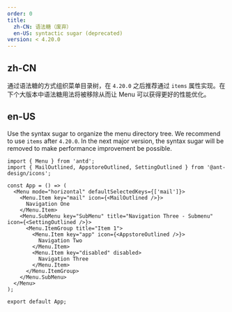 ```yaml
---
order: 0
title:
  zh-CN: 语法糖（废弃）
  en-US: syntactic sugar (deprecated)
version: < 4.20.0
---
```


## zh-CN

通过语法糖的方式组织菜单目录树，在 `4.20.0` 之后推荐通过 `items` 属性实现。在下个大版本中语法糖用法将被移除从而让 Menu 可以获得更好的性能优化。

## en-US

Use the syntax sugar to organize the menu directory tree. We recommend to use `items` after `4.20.0`. In the next major version, the syntax sugar will be removed to make performance improvement be possible.

```tsx
import { Menu } from 'antd';
import { MailOutlined, AppstoreOutlined, SettingOutlined } from '@ant-design/icons';

const App = () => (
  <Menu mode="horizontal" defaultSelectedKeys={['mail']}>
    <Menu.Item key="mail" icon={<MailOutlined />}>
      Navigation One
    </Menu.Item>
    <Menu.SubMenu key="SubMenu" title="Navigation Three - Submenu" icon={<SettingOutlined />}>
      <Menu.ItemGroup title="Item 1">
        <Menu.Item key="app" icon={<AppstoreOutlined />}>
          Navigation Two
        </Menu.Item>
        <Menu.Item key="disabled" disabled>
          Navigation Three
        </Menu.Item>
      </Menu.ItemGroup>
    </Menu.SubMenu>
  </Menu>
);

export default App;
```
